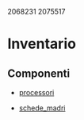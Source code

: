 2068231
2075517

# Inventario

## Componenti

- [processori](processori.md)

- [schede_madri](schede_madri.md)